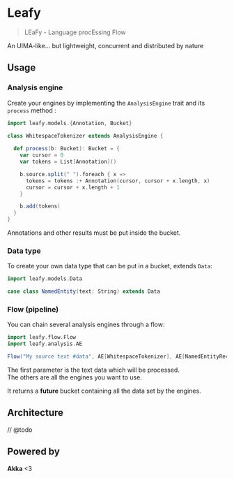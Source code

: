 # Leafy
> LEaFy - Language procEssing Flow

An UIMA-like... but lightweight, concurrent and distributed by nature

## Usage

### Analysis engine

Create your engines by implementing the `AnalysisEngine` trait and its `process` method : 

```scala
import leafy.models.{Annotation, Bucket}

class WhitespaceTokenizer extends AnalysisEngine {
  
  def process(b: Bucket): Bucket = {
    var cursor = 0
    var tokens = List[Annotation]()

    b.source.split(" ").foreach { x =>
      tokens = tokens :+ Annotation(cursor, cursor + x.length, x)
      cursor = cursor + x.length + 1
    }

    b.add(tokens)
  }
}
```

Annotations and other results must be put inside the bucket.  

### Data type

To create your own data type that can be put in a bucket, extends `Data`:  

```scala
import leafy.models.Data

case class NamedEntity(text: String) extends Data
```

### Flow (pipeline)

You can chain several analysis engines through a flow: 

```scala
import leafy.flow.Flow
import leafy.analysis.AE

Flow("My source text #data", AE[WhitespaceTokenizer], AE[NamedEntityRecognition], ...)
```

The first parameter is the text data which will be processed.  
The others are all the engines you want to use.  

It returns a **future** bucket containing all the data set by the engines.

## Architecture

// @todo

## Powered by

**Akka** <3
